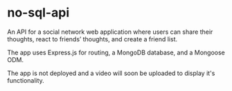 # no-sql-api

An API for a social network web application where users can share their thoughts, react to friends’ thoughts, and create a friend list.

The app uses Express.js for routing, a MongoDB database, and a Mongoose ODM.

The app is not deployed and a video will soon be uploaded to display it's functionality.
